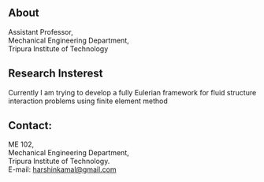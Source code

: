 
## About

Assistant Professor,<br/>
Mechanical Engineering Department,<br/>
Tripura Institute of Technology

## Research Insterest

Currently I am trying to develop a fully Eulerian framework for fluid structure interaction problems using finite element method


## Contact:
ME 102,<br/>
Mechanical Engineering Department,<br/>
Tripura Institute of Technology.<br/>
E-mail: harshinkamal@gmail.com








